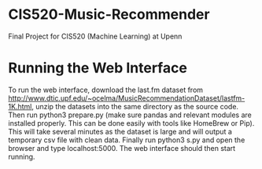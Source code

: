 # CIS520-Music-Recommender
Final Project for CIS520 (Machine Learning) at Upenn

# Running the Web Interface 
To run the web interface, download the last.fm dataset from http://www.dtic.upf.edu/~ocelma/MusicRecommendationDataset/lastfm-1K.html, unzip the datasets into the same directory as the source code. Then run python3 prepare.py (make sure pandas and relevant modules are installed properly. This can be done easily with tools like HomeBrew or Pip). This will take several minutes as the dataset is large and will output a temporary csv file with clean data. Finally run python3 s.py and open the browser and type localhost:5000. The web interface should then start running.
